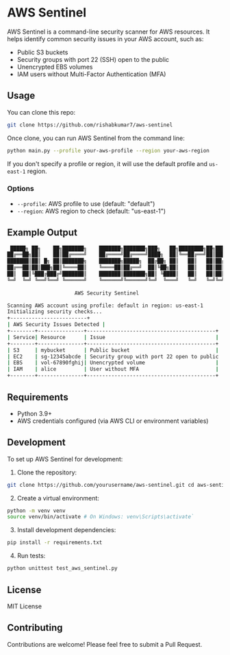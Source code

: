 # AWS Sentinel

AWS Sentinel is a command-line security scanner for AWS resources. It helps identify common security issues in your AWS account, such as:

- Public S3 buckets
- Security groups with port 22 (SSH) open to the public
- Unencrypted EBS volumes
- IAM users without Multi-Factor Authentication (MFA)

## Usage

You can clone this repo:

``` bash
git clone https://github.com/rishabkumar7/aws-sentinel
```

Once clone, you can run AWS Sentinel from the command line:

``` bash
python main.py --profile your-aws-profile --region your-aws-region
```

If you don't specify a profile or region, it will use the default profile and `us-east-1` region.

### Options

- `--profile`: AWS profile to use (default: "default")
- `--region`: AWS region to check (default: "us-east-1")

## Example Output

``` bash
 █████╗ ██╗    ██╗███████╗    ███████╗███████╗███╗   ██╗████████╗██╗███╗   ██╗███████╗██╗     
██╔══██╗██║    ██║██╔════╝    ██╔════╝██╔════╝████╗  ██║╚══██╔══╝██║████╗  ██║██╔════╝██║     
███████║██║ █╗ ██║███████╗    ███████╗█████╗  ██╔██╗ ██║   ██║   ██║██╔██╗ ██║█████╗  ██║     
██╔══██║██║███╗██║╚════██║    ╚════██║██╔══╝  ██║╚██╗██║   ██║   ██║██║╚██╗██║██╔══╝  ██║     
██║  ██║╚███╔███╔╝███████║    ███████║███████╗██║ ╚████║   ██║   ██║██║ ╚████║███████╗███████╗
╚═╝  ╚═╝ ╚══╝╚══╝ ╚══════╝    ╚══════╝╚══════╝╚═╝  ╚═══╝   ╚═╝   ╚═╝╚═╝  ╚═══╝╚══════╝╚══════╝
                                                                        
                      AWS Security Sentinel

Scanning AWS account using profile: default in region: us-east-1
Initializing security checks...
+-------------------------+
| AWS Security Issues Detected |
+--------+---------------+------------------------------------------+
| Service| Resource      | Issue                                    |
+--------+---------------+------------------------------------------+
| S3     | mybucket      | Public bucket                            |
| EC2    | sg-12345abcde | Security group with port 22 open to public |
| EBS    | vol-67890fghij| Unencrypted volume                       |
| IAM    | alice         | User without MFA                         |
+--------+---------------+------------------------------------------+
```

## Requirements

- Python 3.9+
- AWS credentials configured (via AWS CLI or environment variables)

## Development

To set up AWS Sentinel for development:

1. Clone the repository:

``` bash
git clone https://github.com/yourusername/aws-sentinel.git cd aws-sentinel
```

2. Create a virtual environment:

``` bash
python -m venv venv
source venv/bin/activate # On Windows: venv\Scripts\activate`
```

3. Install development dependencies:

``` bash
pip install -r requirements.txt
```

4. Run tests:

``` bash
python unittest test_aws_sentinel.py
```

## License

MIT License

## Contributing

Contributions are welcome! Please feel free to submit a Pull Request.
